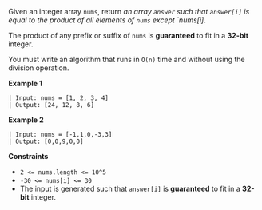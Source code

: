 Given an integer array `nums`, return _an array `answer` such that `answer[i]` is equal to the product of all elements of `nums` except `nums[i]_.

The product of any prefix or suffix of `nums` is **guaranteed** to fit in a **32-bit** integer.

You must write an algorithm that runs in `O(n)` time and without using the division operation.

**Example 1**
```
| Input: nums = [1, 2, 3, 4]
| Output: [24, 12, 8, 6]
```

**Example 2**
```
| Input: nums = [-1,1,0,-3,3]
| Output: [0,0,9,0,0]
```

**Constraints**
- `2 <= nums.length <= 10^5`
- `-30 <= nums[i] <= 30`
- The input is generated such that `answer[i]` is **guaranteed** to fit in a **32-bit** integer. 